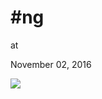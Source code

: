 # #ng










at

November 02, 2016















![](Screenshot%2Bfrom%2B2016-11-02%2B08-54-27.png)

